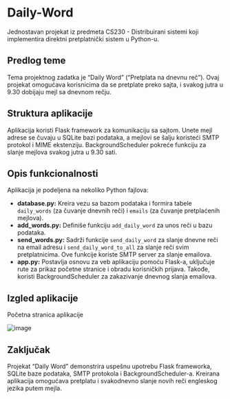 # Daily-Word
Jednostavan projekat iz predmeta CS230 - Distribuirani sistemi koji implementira direktni pretplatnički sistem u Python-u.

## Predlog teme

Tema projektnog zadatka je “Daily Word” (“Pretplata na dnevnu reč”). Ovaj projekat omogućava korisnicima da se pretplate preko sajta, i svakog jutra u 9.30 dobijaju mejl sa dnevnom rečju.

## Struktura aplikacije

Aplikacija koristi Flask framework za komunikaciju sa sajtom. Unete mejl adrese se čuvaju u SQLite bazi podataka, a mejlovi se šalju koristeći SMTP protokol i MIME ekstenziju. BackgroundScheduler pokreće funkciju za slanje mejlova svakog jutra u 9.30 sati.

## Opis funkcionalnosti

Aplikacija je podeljena na nekoliko Python fajlova:

- **database.py:** Kreira vezu sa bazom podataka i formira tabele `daily_words` (za čuvanje dnevnih reči) i `emails` (za čuvanje pretplaćenih mejlova).
- **add_words.py:** Definiše funkciju `add_daily_word` za unos reči u bazu podataka.
- **send_words.py:** Sadrži funkcije `send_daily_word` za slanje dnevne reči na email adresu i `send_daily_word_to_all` za slanje reči svim pretplatnicima. Ove funkcije koriste SMTP server za slanje emailova.
- **app.py:** Postavlja osnovu za veb aplikaciju pomoću Flask-a, uključuje rute za prikaz početne stranice i obradu korisničkih prijava. Takođe, koristi BackgroundScheduler za zakazivanje dnevnog slanja emailova.

## Izgled aplikacije

Početna stranica aplikacije

![image](https://github.com/user-attachments/assets/a71af1f7-0660-439d-a84e-35cdb80b7b0b)


## Zaključak

Projekat “Daily Word” demonstrira uspešnu upotrebu Flask frameworka, SQLite baze podataka, SMTP protokola i BackgroundScheduler-a. Kreirana aplikacija omogućava pretplatu i svakodnevno slanje novih reči engleskog jezika putem mejla.

